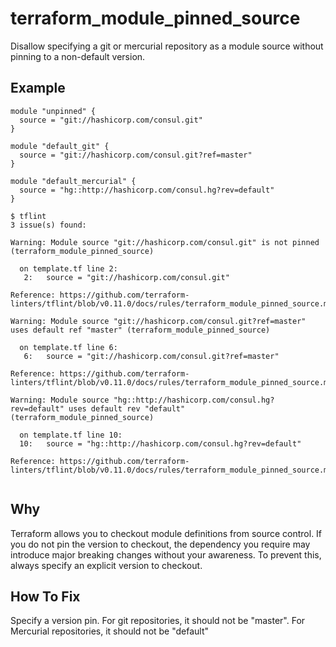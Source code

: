 # terraform_module_pinned_source

Disallow specifying a git or mercurial repository as a module source without pinning to a non-default version.

## Example

```hcl
module "unpinned" {
  source = "git://hashicorp.com/consul.git"
}

module "default_git" {
  source = "git://hashicorp.com/consul.git?ref=master"
}

module "default_mercurial" {
  source = "hg::http://hashicorp.com/consul.hg?rev=default"
}
```

```
$ tflint
3 issue(s) found:

Warning: Module source "git://hashicorp.com/consul.git" is not pinned (terraform_module_pinned_source)

  on template.tf line 2:
   2:   source = "git://hashicorp.com/consul.git"

Reference: https://github.com/terraform-linters/tflint/blob/v0.11.0/docs/rules/terraform_module_pinned_source.md

Warning: Module source "git://hashicorp.com/consul.git?ref=master" uses default ref "master" (terraform_module_pinned_source)

  on template.tf line 6:
   6:   source = "git://hashicorp.com/consul.git?ref=master"

Reference: https://github.com/terraform-linters/tflint/blob/v0.11.0/docs/rules/terraform_module_pinned_source.md

Warning: Module source "hg::http://hashicorp.com/consul.hg?rev=default" uses default rev "default" (terraform_module_pinned_source)

  on template.tf line 10:
  10:   source = "hg::http://hashicorp.com/consul.hg?rev=default"

Reference: https://github.com/terraform-linters/tflint/blob/v0.11.0/docs/rules/terraform_module_pinned_source.md
 
```

## Why

Terraform allows you to checkout module definitions from source control. If you do not pin the version to checkout, the dependency you require may introduce major breaking changes without your awareness. To prevent this, always specify an explicit version to checkout.

## How To Fix

Specify a version pin.  For git repositories, it should not be "master". For Mercurial repositories, it should not be "default"
